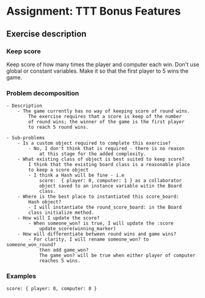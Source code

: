 # Assignment: TTT Bonus Features

## Exercise description
### Keep score
Keep score of how many times the player and computer each win. Don't use global or constant variables. Make it so that the first player to 5 wins the game.

### Problem decomposition
	- Description
		- The game currently has no way of keeping score of round wins.
			The exercise requires that a score is keep of the number
			of round wins; the winner of the game is the first player
			to reach 5 round wins.

	- Sub-problems
		- Is a custom object required to complete this exercise?
			- No, I don't think that is required - there is no reason
				at this stage for the added complexity. 
		- What existing class of object is best suited to keep score?
			I think that the existing board class is a reasonable place 
			to keep a score object
			- I think a Hash will be fine - i.e
				score:  { player: 0, computer: 1 } as a collaborator
				object saved to an instance variable witin the Board
				class.		  
		- Where is the best place to instantiated this score_board: 
			Hash object?
			- I will instantiate the round_score_board: in the Board 
			class initialize method.
		- How will I update the score?
			- When someone_won? is true, I will update the :score
				update_score(winning_marker)
		- How will differentiate between round wins and game wins?
			- For clarity, I will rename someone_won? to someone_won_round?
				then add game_won?
				The game_won? will be true when either player of computer
				reaches 5 wins.

### Examples
	score: { player: 0, computer: 0 }			